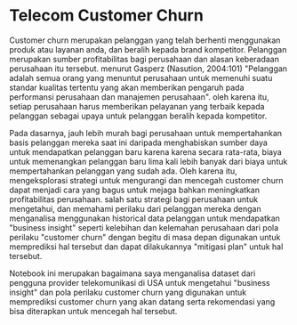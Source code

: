 # Telecom Customer Churn

  Customer churn merupakan pelanggan yang telah berhenti menggunakan produk atau layanan anda, dan beralih kepada brand kompetitor. Pelanggan merupakan sumber profitabilitas bagi perusahaan dan alasan keberadaan perusahaan itu tersebut. menurut Gasperz (Nasution, 2004:101) "Pelanggan adalah semua orang yang menuntut perusahaan untuk memenuhi suatu standar kualitas tertentu yang akan memberikan pengaruh pada performansi perusahaan dan manajemen perusahaan". oleh karena itu, setiap perusahaan harus memberikan pelayanan yang terbaik kepada pelanggan sebagai upaya untuk pelanggan beralih kepada kompetitor.
  
  Pada dasarnya, jauh lebih murah bagi perusahaan untuk mempertahankan basis pelanggan mereka saat ini daripada menghabiskan sumber daya untuk mendapatkan pelanggan baru karena karena secara rata-rata, biaya untuk memenangkan pelanggan baru lima kali lebih banyak dari biaya untuk mempertahankan pelanggan yang sudah ada. Oleh karena itu, mengeksplorasi strategi untuk mengurangi dan mencegah customer churn  dapat menjadi cara yang bagus untuk mejaga bahkan meningkatkan profitabilitas perusahaan. salah satu strategi bagi perusahaan untuk mengetahui, dan memahami perilaku dari pelanggan mereka dengan menganalisa menggunakan historical data pelanggan untuk mendapatkan "business insight" seperti kelebihan dan kelemahan perusahaan dari pola perilaku "customer churn" dengan begitu di masa depan digunakan untuk memprediksi hal tersebut dan dapat dilakukannya "mitigasi plan" untuk hal tersebut.
  
  Notebook ini merupakan bagaimana saya menganalisa dataset dari pengguna provider telekomunikasi di USA untuk mengetahui "business insight" dan pola perilaku customer churn yang digunakan untuk memprediksi customer churn yang akan datang serta rekomendasi yang bisa diterapkan untuk mencegah hal tersebut. 
